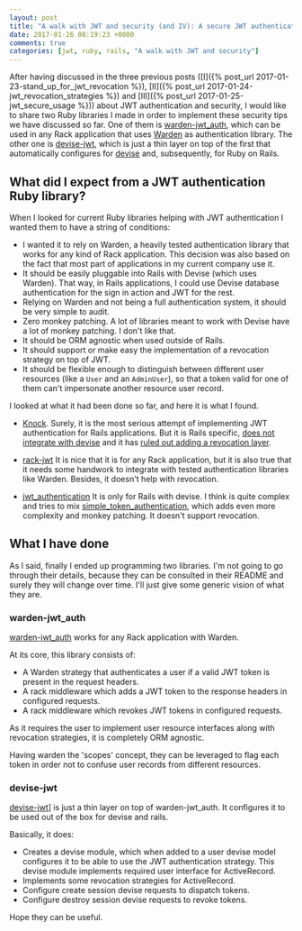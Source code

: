 ```yaml
---
layout: post
title: "A walk with JWT and security (and IV): A secure JWT authentication implementation for Rack and Rails"
date: 2017-01-26 08:19:23 +0000
comments: true
categories: [jwt, ruby, rails, "A walk with JWT and security"] 
---
```

After having discussed in the three previous posts ([I]({% post_url 2017-01-23-stand_up_for_jwt_revocation %}), [II]({% post_url 2017-01-24-jwt_revocation_strategies %}) and [III]({% post_url 2017-01-25-jwt_secure_usage %})) about JWT authentication and security, I would like to share two Ruby libraries I made in order to implement these security tips we have discussed so far. One of them is [warden-jwt_auth](https://github.com/waiting-for-dev/warden-jwt_auth), which can be used in any Rack application that uses [Warden](https://github.com/hassox/warden) as authentication library. The other one is [devise-jwt](https://github.com/waiting-for-dev/devise-jwt), which is just a thin layer on top of the first that automatically configures for [devise](https://github.com/plataformatec/devise) and, subsequently, for Ruby on Rails.

## What did I expect from a JWT authentication Ruby library?

When I looked for current Ruby libraries helping with JWT authentication I wanted them to have a string of conditions:

* I wanted it to rely on Warden, a heavily tested authentication library that works for any kind of Rack application. This decision was also based on the fact that most part of applications in my current company use it.
* It should be easily pluggable into Rails with Devise (which uses Warden). That way, in Rails applications, I could use Devise database authentication for the sign in action and JWT for the rest.
* Relying on Warden and not being a full authentication system, it should be very simple to audit.
* Zero monkey patching. A lot of libraries meant to work with Devise have a lot of monkey patching. I don't like that.
* It should be ORM agnostic when used outside of Rails.
* It should support or make easy the implementation of a revocation strategy on top of JWT.
* It should be flexible enough to distinguish between different user resources (like a `User` and an `AdminUser`), so that a token valid for one of them can't impersonate another resource user record.

I looked at what it had been done so far, and here it is what I found.

* [Knock](https://github.com/nsarno/knock). Surely, it is the most serious attempt of implementing JWT authentication for Rails applications. But it is Rails specific, [does not integrate with devise](https://github.com/nsarno/knock/issues/70) and it has [ruled out adding a revocation layer](https://github.com/nsarno/knock/issues/15).

* [rack-jwt](https://github.com/eparreno/rack-jwt) It is nice that it is for any Rack application, but it is also true that it needs some handwork to integrate with tested authentication libraries like Warden. Besides, it doesn't help with revocation.

* [jwt_authentication](https://github.com/brocoders/jwt_authentication) It is only for Rails with devise. I think is quite complex and tries to mix [simple_token_authentication](https://github.com/gonzalo-bulnes/simple_token_authentication), which adds even more complexity and monkey patching. It doesn't support revocation.

## What I have done

As I said, finally I ended up programming two libraries. I'm not going to go through their details, because they can be consulted in their README and surely they will change over time. I'll just give some generic vision of what they are.

### warden-jwt_auth

[warden-jwt_auth](https://github.com/waiting-for-dev/warden-jwt_auth) works for any Rack application with Warden.

At its core, this library consists of:

- A Warden strategy that authenticates a user if a valid JWT token is present in the request headers.
- A rack middleware which adds a JWT token to the response headers in configured requests.
- A rack middleware which revokes JWT tokens in configured requests.

As it requires the user to implement user resource interfaces along with revocation strategies, it is completely ORM agnostic.

Having warden the 'scopes' concept, they can be leveraged to flag each token in order not to confuse user records from different resources.

### devise-jwt

[devise-jwt](https://github.com/waiting-for-dev/devise-jwt)] is just a thin layer on top of warden-jwt_auth. It configures it to be used out of the box for devise and rails.

Basically, it does:

- Creates a devise module, which when added to a user devise model configures it to be able to use the JWT authentication strategy. This devise module implements required user interface for ActiveRecord.
- Implements some revocation strategies for ActiveRecord.
- Configure create session devise requests to dispatch tokens.
- Configure destroy session devise requests to revoke tokens.

Hope they can be useful.
